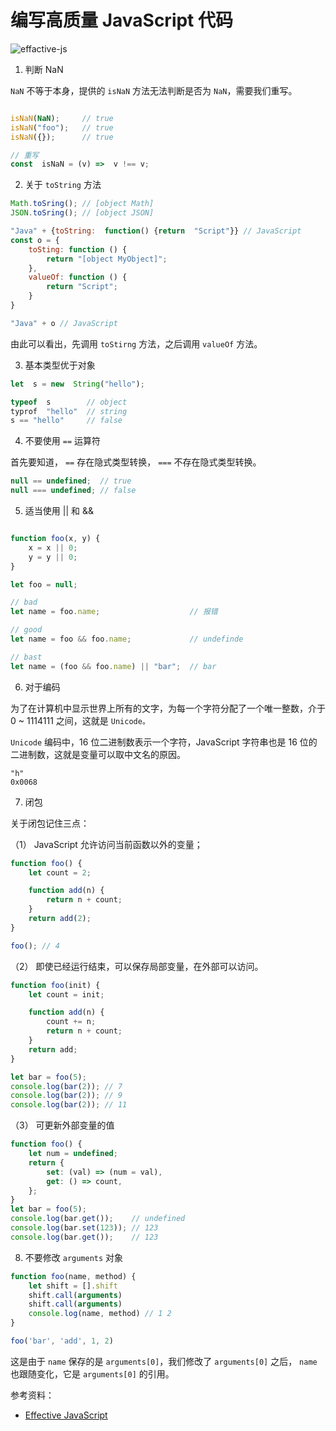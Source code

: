 
# 编写高质量 JavaScript 代码

![effactive-js](effactive-js.jpg)

1. 判断 NaN

`NaN` 不等于本身，提供的 `isNaN` 方法无法判断是否为 `NaN`，需要我们重写。


```js

isNaN(NaN);     // true
isNaN("foo");   // true
isNaN({});      // true

// 重写
const  isNaN = (v) =>  v !== v;

```


2. 关于 `toString` 方法

```js
Math.toSring(); // [object Math]
JSON.toSring(); // [object JSON]

"Java" + {toString:  function() {return  "Script"}} // JavaScript
const o = {
    toSting: function () {
        return "[object MyObject]";
    },
    valueOf: function () {
        return "Script";
    }
}

"Java" + o // JavaScript
```

  

由此可以看出，先调用 `toStirng` 方法，之后调用 `valueOf` 方法。


3. 基本类型优于对象


```js
let  s = new  String("hello");

typeof  s        // object
typrof  "hello"  // string
s == "hello"     // false
```


4. 不要使用 `==` 运算符

首先要知道， `==` 存在隐式类型转换， `===` 不存在隐式类型转换。

```js
null == undefined;  // true
null === undefined; // false
```


5. 适当使用 || 和 &&

```js

function foo(x, y) {
    x = x || 0;
    y = y || 0;
}

let foo = null;

// bad
let name = foo.name;                    // 报错

// good
let name = foo && foo.name;             // undefinde

// bast
let name = (foo && foo.name) || "bar";  // bar

```

  

6. 对于编码

为了在计算机中显示世界上所有的文字，为每一个字符分配了一个唯一整数，介于 0 ~ 1114111 之间，这就是 `Unicode。`

`Unicode` 编码中，16 位二进制数表示一个字符，JavaScript 字符串也是 16 位的二进制数，这就是变量可以取中文名的原因。

```
"h"
0x0068
```

7. 闭包

关于闭包记住三点：


（1） JavaScript 允许访问当前函数以外的变量；


```js
function foo() {
    let count = 2;

    function add(n) {
        return n + count;
    }
    return add(2);
}

foo(); // 4
```

（2） 即使已经运行结束，可以保存局部变量，在外部可以访问。

```js
function foo(init) {
    let count = init;

    function add(n) {
        count += n;
        return n + count;
    }
    return add;
}

let bar = foo(5);
console.log(bar(2)); // 7
console.log(bar(2)); // 9
console.log(bar(2)); // 11

```

  

（3） 可更新外部变量的值

```js
function foo() {
    let num = undefined;
    return {
        set: (val) => (num = val),
        get: () => count,
    };
}
let bar = foo(5);
console.log(bar.get());    // undefined
console.log(bar.set(123)); // 123
console.log(bar.get());    // 123
```

8. 不要修改 `arguments` 对象

```js
function foo(name, method) {
    let shift = [].shift
    shift.call(arguments)
    shift.call(arguments)
    console.log(name, method) // 1 2
}

foo('bar', 'add', 1, 2)
```

这是由于 `name` 保存的是 `arguments[0]`，我们修改了 `arguments[0]` 之后， `name` 也跟随变化，它是 `arguments[0]` 的引用。


参考资料：
- [Effective JavaScript](https://book.douban.com/subject/10494340/)